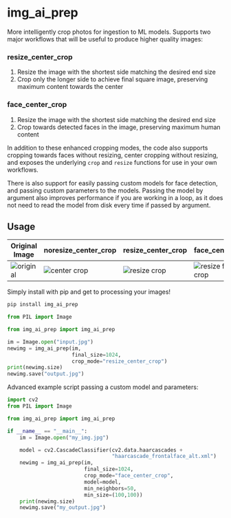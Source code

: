 # img_ai_prep
More intelligently crop photos for ingestion to ML models. 
Supports two major workflows that will be useful to produce higher quality images:

### resize_center_crop
1. Resize the image with the shortest side matching the desired end size
2. Crop only the longer side to achieve final square image, preserving maximum content towards the center

### face_center_crop
1. Resize the image with the shortest side matching the desired end size
2. Crop towards detected faces in the image, preserving maximum human content

In addition to these enhanced cropping modes, the code also supports cropping towards faces without resizing, 
center cropping without resizing, 
and exposes the underlying `crop` and `resize` functions for use in your own workflows.

There is also support for easily passing custom models for face detection, and passing custom parameters to the models. 
Passing the model by argument also improves performance if you are working in a loop, 
as it does not need to read the model from disk every time if passed by argument.

## Usage
| Original Image                                                                           | noresize_center_crop                                               | resize_center_crop                                                         | face_center_crop                                                                     | noresize_face_center                                                   |
|------------------------------------------------------------------------------------------|--------------------------------------------------------------------|----------------------------------------------------------------------------|--------------------------------------------------------------------------------------|------------------------------------------------------------------------|
| ![ original](/examples/example_photos/original/hugo_leonardo_de_souza_lopez_pixabay.jpg) | ![ center crop](/examples/example_photos/processed/naive_crop.jpg) | ![ resize crop](/examples/example_photos/processed/resize_center_crop.jpg) | ![ resize face crop](/examples/example_photos/processed/resize_face_center_crop.jpg) | ![ face crop](/examples/example_photos/processed/face_center_crop.jpg) |

Simply install with pip and get to processing your images!
```bash
pip install img_ai_prep
```

```python
from PIL import Image

from img_ai_prep import img_ai_prep

im = Image.open("input.jpg")
newimg = img_ai_prep(im,
                     final_size=1024,
                     crop_mode="resize_center_crop")
print(newimg.size)
newimg.save("output.jpg")
```

Advanced example script passing a custom model and parameters:
```python
import cv2
from PIL import Image

from img_ai_prep import img_ai_prep

if __name__ == "__main__":
    im = Image.open("my_img.jpg")

    model = cv2.CascadeClassifier(cv2.data.haarcascades +
                                  "haarcascade_frontalface_alt.xml")
    newimg = img_ai_prep(im,
                         final_size=1024,
                         crop_mode="face_center_crop",
                         model=model,
                         min_neighbors=50,
                         min_size=(100,100))
    print(newimg.size)
    newimg.save("my_output.jpg")
```

